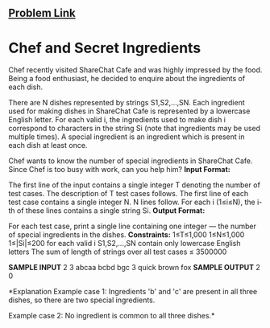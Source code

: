 ## [Problem Link](https://www.codechef.com/FEB19B/problems/CHEFING)

# **Chef and Secret Ingredients**

Chef recently visited ShareChat Cafe and was highly impressed by the food. Being a food enthusiast, he decided to enquire about the ingredients of each dish.

There are N dishes represented by strings S1,S2,…,SN. Each ingredient used for making dishes in ShareChat Cafe is represented by a lowercase English letter. For each valid i, the ingredients used to make dish i correspond to characters in the string Si (note that ingredients may be used multiple times). A special ingredient is an ingredient which is present in each dish at least once.

Chef wants to know the number of special ingredients in ShareChat Cafe. Since Chef is too busy with work, can you help him?
**Input Format:**

The first line of the input contains a single integer T denoting the number of test cases. The description of T test cases follows.
The first line of each test case contains a single integer N.
N lines follow. For each i (1≤i≤N), the i-th of these lines contains a single string Si.
**Output Format:**

For each test case, print a single line containing one integer ― the number of special ingredients in the dishes.
**Constraints:**
1≤T≤1,000
1≤N≤1,000
1≤|Si|≤200 for each valid i
S1,S2,…,SN contain only lowercase English letters
The sum of length of strings over all test cases ≤ 3500000



**SAMPLE INPUT**
2
3
abcaa
bcbd
bgc
3
quick
brown
fox
**SAMPLE OUTPUT**
2
0

*Explanation
Example case 1: Ingredients 'b' and 'c' are present in all three dishes, so there are two special ingredients.

Example case 2: No ingredient is common to all three dishes.*
